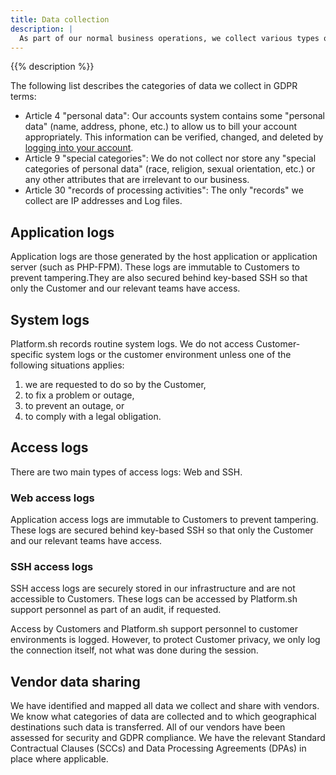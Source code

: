 ```yaml
---
title: Data collection
description: |
  As part of our normal business operations, we collect various types of data.
---
```


{{% description %}}

The following list describes the categories of data we collect in GDPR terms:

* Article 4 "personal data": Our accounts system contains some "personal data" (name, address, phone, etc.) to allow us to bill your account appropriately.  This information can be verified, changed, and deleted by [logging into your account](https://accounts.platform.sh/).
* Article 9 "special categories": We do not collect nor store any "special categories of personal data" (race, religion, sexual orientation, etc.) or any other attributes that are irrelevant to our business.
* Article 30 "records of processing activities": The only "records" we collect are IP addresses and Log files.

## Application logs

Application logs are those generated by the host application or application server (such as PHP-FPM). These logs are immutable to Customers to prevent tampering.They are also secured behind key-based SSH so that only the Customer and our relevant teams have access.

## System logs

Platform.sh records routine system logs.  We do not access Customer-specific system logs or the customer environment unless one of the following situations applies: 
1. we are requested to do so by the Customer,
2. to fix a problem or outage,
3. to prevent an outage, or
4. to comply with a legal obligation.

## Access logs

There are two main types of access logs: Web and SSH.

### Web access logs

Application access logs are immutable to Customers to prevent tampering. These logs are secured behind key-based SSH so that only the Customer and our relevant teams have access.

### SSH access logs

SSH access logs are securely stored in our infrastructure and are not accessible to Customers.  These logs can be accessed by Platform.sh support personnel as part of an audit, if requested.

Access by Customers and Platform.sh support personnel to customer environments is logged.  However, to protect Customer privacy, we only log the connection itself, not what was done during the session.

## Vendor data sharing

We have identified and mapped all data we collect and share with vendors. We know what categories of data are collected and to which geographical destinations such data is transferred. All of our vendors have been assessed for security and GDPR compliance.  We have the relevant Standard Contractual Clauses (SCCs) and Data Processing Agreements (DPAs) in place where applicable.
